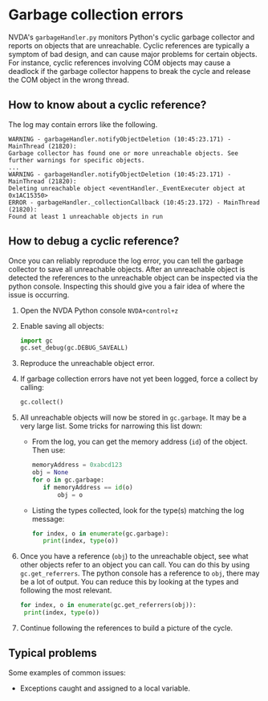 # Garbage collection errors
NVDA's `garbageHandler.py` monitors Python's cyclic garbage collector and reports
on objects that are unreachable.
Cyclic references are typically a symptom of bad design, and can cause major problems for certain objects.
For instance, cyclic references involving COM objects may cause a deadlock if the garbage collector happens to break the cycle and release the COM object in the wrong thread.

## How to know about a cyclic reference?
The log may contain errors like the following.
```
WARNING - garbageHandler.notifyObjectDeletion (10:45:23.171) - MainThread (21820):
Garbage collector has found one or more unreachable objects. See further warnings for specific objects.
...
WARNING - garbageHandler.notifyObjectDeletion (10:45:23.171) - MainThread (21820):
Deleting unreachable object <eventHandler._EventExecuter object at 0x1AC15350>
ERROR - garbageHandler._collectionCallback (10:45:23.172) - MainThread (21820):
Found at least 1 unreachable objects in run
```

## How to debug a cyclic reference?

Once you can reliably reproduce the log error, you can tell the garbage collector to save all unreachable objects.
After an unreachable object is detected the references to the unreachable object can be inspected via the python console.
Inspecting this should give you a fair idea of where the issue is occurring.

1. Open the NVDA Python console `NVDA+control+z`
1. Enable saving all objects:
   ``` python
   import gc
   gc.set_debug(gc.DEBUG_SAVEALL)
   ```
1. Reproduce the unreachable object error.
1. If garbage collection errors have not yet been logged, force a collect by calling:
   ``` python
   gc.collect()
   ```

1. All unreachable objects will now be stored in `gc.garbage`.
   It may be a very large list.
   Some tricks for narrowing this list down:
   - From the log, you can get the memory address (`id`) of the object.
     Then use:
     ``` python
     memoryAddress = 0xabcd123
     obj = None
     for o in gc.garbage:
     	if memoryAddress == id(o)
     		obj = o
     ```
   - Listing the types collected, look for the type(s) matching the log message:
     ``` python
     for index, o in enumerate(gc.garbage):
     	print(index, type(o))
     ```
1. Once you have a reference (`obj`) to the unreachable object, see what other objects refer to an object you can call.
   You can do this by using `gc.get_referrers`.
   The python console has a reference to `obj`, there may be a lot of output.
   You can reduce this by looking at the types and following the most relevant.
   ``` python
   for index, o in enumerate(gc.get_referrers(obj)):
   	print(index, type(o))
   ```
1. Continue following the references to build a picture of the cycle.

## Typical problems
Some examples of common issues:
- Exceptions caught and assigned to a local variable.
